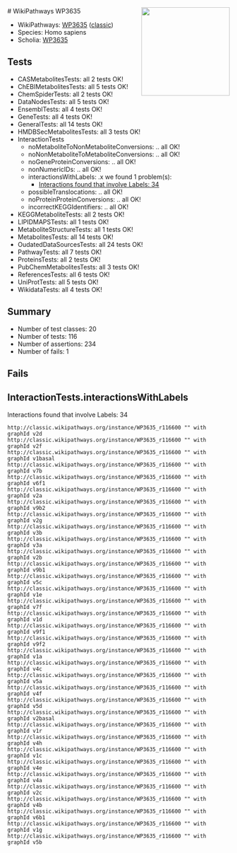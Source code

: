 <img style="float: right; width: 200px" src="https://upload.wikimedia.org/wikipedia/commons/thumb/8/83/Wplogo_with_text_500.png/640px-Wplogo_with_text_500.png" />
# WikiPathways WP3635

* WikiPathways: [WP3635](https://wikipathways.org/pathways/WP3635) ([classic](https://classic.wikipathways.org/instance/WP3635))
* Species: Homo sapiens
* Scholia: [WP3635](https://scholia.toolforge.org/wikipathways/WP3635)
## Tests
* CASMetabolitesTests: all 2 tests OK!
* ChEBIMetabolitesTests: all 5 tests OK!
* ChemSpiderTests: all 2 tests OK!
* DataNodesTests: all 5 tests OK!
* EnsemblTests: all 4 tests OK!
* GeneTests: all 4 tests OK!
* GeneralTests: all 14 tests OK!
* HMDBSecMetabolitesTests: all 3 tests OK!
* InteractionTests
    * noMetaboliteToNonMetaboliteConversions: .. all OK!
    * noNonMetaboliteToMetaboliteConversions: .. all OK!
    * noGeneProteinConversions: .. all OK!
    * nonNumericIDs: .. all OK!
    * interactionsWithLabels: .x we found 1 problem(s):
        * [Interactions found that involve Labels: 34](#fe97a8fa)
    * possibleTranslocations: .. all OK!
    * noProteinProteinConversions: .. all OK!
    * incorrectKEGGIdentifiers: .. all OK!
* KEGGMetaboliteTests: all 2 tests OK!
* LIPIDMAPSTests: all 1 tests OK!
* MetaboliteStructureTests: all 1 tests OK!
* MetabolitesTests: all 14 tests OK!
* OudatedDataSourcesTests: all 24 tests OK!
* PathwayTests: all 7 tests OK!
* ProteinsTests: all 2 tests OK!
* PubChemMetabolitesTests: all 3 tests OK!
* ReferencesTests: all 6 tests OK!
* UniProtTests: all 5 tests OK!
* WikidataTests: all 4 tests OK!


## Summary

* Number of test classes: 20
* Number of tests: 116
* Number of assertions: 234
* Number of fails: 1

## Fails

<a name="fe97a8fa" />

## InteractionTests.interactionsWithLabels

Interactions found that involve Labels: 34
```
http://classic.wikipathways.org/instance/WP3635_r116600 "" with graphId v2d
http://classic.wikipathways.org/instance/WP3635_r116600 "" with graphId v2f
http://classic.wikipathways.org/instance/WP3635_r116600 "" with graphId v1basal
http://classic.wikipathways.org/instance/WP3635_r116600 "" with graphId v7b
http://classic.wikipathways.org/instance/WP3635_r116600 "" with graphId v6f1
http://classic.wikipathways.org/instance/WP3635_r116600 "" with graphId v2a
http://classic.wikipathways.org/instance/WP3635_r116600 "" with graphId v9b2
http://classic.wikipathways.org/instance/WP3635_r116600 "" with graphId v2g
http://classic.wikipathways.org/instance/WP3635_r116600 "" with graphId v3b
http://classic.wikipathways.org/instance/WP3635_r116600 "" with graphId v3a
http://classic.wikipathways.org/instance/WP3635_r116600 "" with graphId v2b
http://classic.wikipathways.org/instance/WP3635_r116600 "" with graphId v9b1
http://classic.wikipathways.org/instance/WP3635_r116600 "" with graphId v5c
http://classic.wikipathways.org/instance/WP3635_r116600 "" with graphId v1e
http://classic.wikipathways.org/instance/WP3635_r116600 "" with graphId v7f
http://classic.wikipathways.org/instance/WP3635_r116600 "" with graphId v1d
http://classic.wikipathways.org/instance/WP3635_r116600 "" with graphId v9f1
http://classic.wikipathways.org/instance/WP3635_r116600 "" with graphId v9f2
http://classic.wikipathways.org/instance/WP3635_r116600 "" with graphId v1a
http://classic.wikipathways.org/instance/WP3635_r116600 "" with graphId v4c
http://classic.wikipathways.org/instance/WP3635_r116600 "" with graphId v5a
http://classic.wikipathways.org/instance/WP3635_r116600 "" with graphId v4f
http://classic.wikipathways.org/instance/WP3635_r116600 "" with graphId v5d
http://classic.wikipathways.org/instance/WP3635_r116600 "" with graphId v2basal
http://classic.wikipathways.org/instance/WP3635_r116600 "" with graphId v1r
http://classic.wikipathways.org/instance/WP3635_r116600 "" with graphId v4h
http://classic.wikipathways.org/instance/WP3635_r116600 "" with graphId v1c
http://classic.wikipathways.org/instance/WP3635_r116600 "" with graphId v4e
http://classic.wikipathways.org/instance/WP3635_r116600 "" with graphId v4a
http://classic.wikipathways.org/instance/WP3635_r116600 "" with graphId v2c
http://classic.wikipathways.org/instance/WP3635_r116600 "" with graphId v4b
http://classic.wikipathways.org/instance/WP3635_r116600 "" with graphId v6b1
http://classic.wikipathways.org/instance/WP3635_r116600 "" with graphId v1g
http://classic.wikipathways.org/instance/WP3635_r116600 "" with graphId v5b
```

